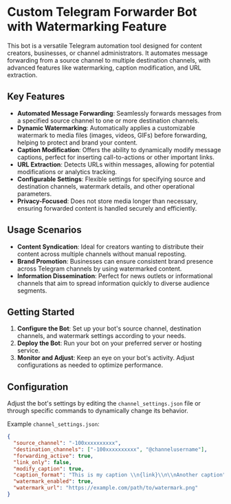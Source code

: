 # Custom Telegram Forwarder Bot with Watermarking Feature

This bot is a versatile Telegram automation tool designed for content creators, businesses, or channel administrators. It automates message forwarding from a source channel to multiple destination channels, with advanced features like watermarking, caption modification, and URL extraction.

## Key Features

- **Automated Message Forwarding**: Seamlessly forwards messages from a specified source channel to one or more destination channels.
- **Dynamic Watermarking**: Automatically applies a customizable watermark to media files (images, videos, GIFs) before forwarding, helping to protect and brand your content.
- **Caption Modification**: Offers the ability to dynamically modify message captions, perfect for inserting call-to-actions or other important links.
- **URL Extraction**: Detects URLs within messages, allowing for potential modifications or analytics tracking.
- **Configurable Settings**: Flexible settings for specifying source and destination channels, watermark details, and other operational parameters.
- **Privacy-Focused**: Does not store media longer than necessary, ensuring forwarded content is handled securely and efficiently.

## Usage Scenarios

- **Content Syndication**: Ideal for creators wanting to distribute their content across multiple channels without manual reposting.
- **Brand Promotion**: Businesses can ensure consistent brand presence across Telegram channels by using watermarked content.
- **Information Dissemination**: Perfect for news outlets or informational channels that aim to spread information quickly to diverse audience segments.

## Getting Started

1. **Configure the Bot**: Set up your bot's source channel, destination channels, and watermark settings according to your needs.
2. **Deploy the Bot**: Run your bot on your preferred server or hosting service.
3. **Monitor and Adjust**: Keep an eye on your bot's activity. Adjust configurations as needed to optimize performance.

## Configuration

Adjust the bot's settings by editing the `channel_settings.json` file or through specific commands to dynamically change its behavior.

Example `channel_settings.json`:

```json
{
  "source_channel": "-100xxxxxxxxxx",
  "destination_channels": ["-100xxxxxxxxxx", "@channelusername"],
  "forwarding_active": true,
  "link_only": false,
  "modify_caption": true,
  "caption_format": "This is my caption \\n{link}\\n\\nAnother caption",
  "watermark_enabled": true,
  "watermark_url": "https://example.com/path/to/watermark.png"
}
